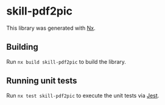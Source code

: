 # skill-pdf2pic

This library was generated with [Nx](https://nx.dev).

## Building

Run `nx build skill-pdf2pic` to build the library.

## Running unit tests

Run `nx test skill-pdf2pic` to execute the unit tests via [Jest](https://jestjs.io).
